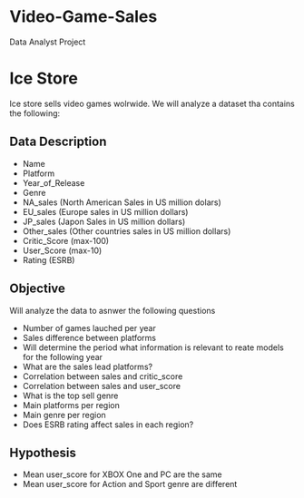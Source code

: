 # Video-Game-Sales
Data Analyst Project 

# Ice Store

Ice store sells video games wolrwide. We will analyze a dataset tha contains the following:

## Data Description

- Name
- Platform
- Year_of_Release 
- Genre
- NA_sales (North American Sales in US million dolars) 
- EU_sales (Europe sales in US million dollars) 
- JP_sales (Japon Sales in US million dollars) 
- Other_sales (Other countries sales in US million dollars) 
- Critic_Score (max-100) 
- User_Score (max-10) 
- Rating (ESRB)

## Objective

Will analyze the data to asnwer the following questions

- Number of games lauched per year
- Sales difference between platforms
- Will determine the period what information is relevant to reate models for the following year
- What are the sales lead platforms? 
- Correlation between sales and critic_score
- Correlation between sales and user_score
- What is the top sell genre
- Main platforms per region
- Main genre per region
- Does ESRB rating affect sales in each region?

## Hypothesis

- Mean user_score for XBOX One and PC are the same
- Mean user_score for Action and Sport genre are different